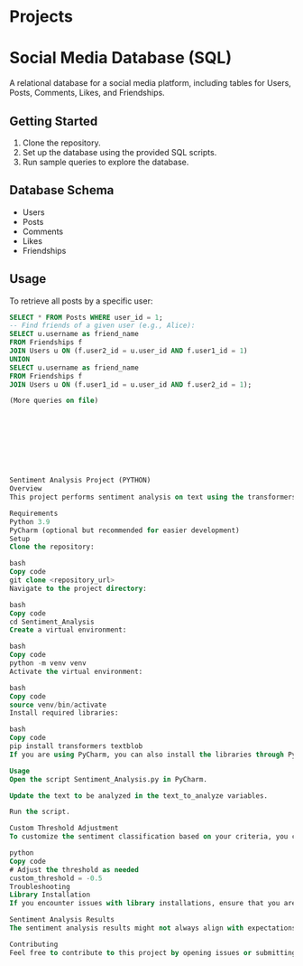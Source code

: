 # Projects
# Social Media Database (SQL)

A relational database for a social media platform, including tables for Users, Posts, Comments, Likes, and Friendships.

## Getting Started

1. Clone the repository.
2. Set up the database using the provided SQL scripts.
3. Run sample queries to explore the database.

## Database Schema

- Users
- Posts
- Comments
- Likes
- Friendships

## Usage

To retrieve all posts by a specific user:

```sql
SELECT * FROM Posts WHERE user_id = 1;
-- Find friends of a given user (e.g., Alice):
SELECT u.username as friend_name
FROM Friendships f
JOIN Users u ON (f.user2_id = u.user_id AND f.user1_id = 1)
UNION
SELECT u.username as friend_name
FROM Friendships f
JOIN Users u ON (f.user1_id = u.user_id AND f.user2_id = 1);

(More queries on file)









Sentiment Analysis Project (PYTHON)
Overview
This project performs sentiment analysis on text using the transformers library for machine learning-based sentiment analysis and the textblob library for rule-based sentiment analysis. The script combines the results from both methods to provide a more nuanced sentiment analysis.

Requirements
Python 3.9
PyCharm (optional but recommended for easier development)
Setup
Clone the repository:

bash
Copy code
git clone <repository_url>
Navigate to the project directory:

bash
Copy code
cd Sentiment_Analysis
Create a virtual environment:

bash
Copy code
python -m venv venv
Activate the virtual environment:

bash
Copy code
source venv/bin/activate
Install required libraries:

bash
Copy code
pip install transformers textblob
If you are using PyCharm, you can also install the libraries through PyCharm preferences.

Usage
Open the script Sentiment_Analysis.py in PyCharm.

Update the text to be analyzed in the text_to_analyze variables.

Run the script.

Custom Threshold Adjustment
To customize the sentiment classification based on your criteria, you can adjust the custom_threshold variable in the script. This threshold determines when to classify sentiments as positive, negative, or neutral based on the sentiment score.

python
Copy code
# Adjust the threshold as needed
custom_threshold = -0.5
Troubleshooting
Library Installation
If you encounter issues with library installations, ensure that you are installing the libraries in the correct virtual environment. If using PyCharm, install the libraries through PyCharm preferences.

Sentiment Analysis Results
The sentiment analysis results might not always align with expectations. Consider adjusting the custom_threshold based on your specific criteria for sentiment classification.

Contributing
Feel free to contribute to this project by opening issues or submitting pull requests.
